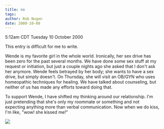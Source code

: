 ```yaml
---
title: no
tags: 
author: Rob Nugen
date: 2000-10-08
---
```


<title>No sex</title>
<p class=date>5:12am CDT Tuesday 10 October 2000

<p>This entry is difficult for me to write.

<p>Wende is my favorite girl in the whole world.  Ironically, her sex
drive has been zero for the past several months.  We have done some
sex stuff at my request or initiation, but just a couple nights ago
she asked that I don't ask her anymore.  Wende feels betrayed by her
body; she wants to have a sex drive, but simply doesn't.  On Thursday,
she will visit an OB/GYN who uses homeopathic techniques for healing.
We have talked about counseling, but neither of us has made any
efforts toward doing that.

<p>To support Wende, I have shifted my thinking around our
relationship.  I'm just pretending that she's only my roommate or
something and not expecting anything more than verbal communication.
Now when we do kiss, I'm like, "wow!  she kissed me!"

<p><img src='/images/rob/wL-ROB.gif'>

